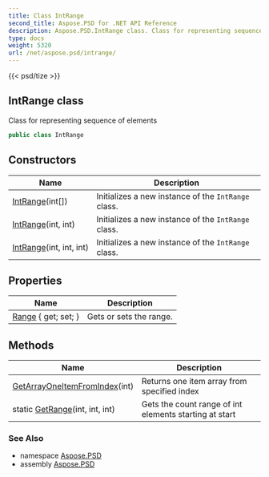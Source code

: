 ```yaml
---
title: Class IntRange
second_title: Aspose.PSD for .NET API Reference
description: Aspose.PSD.IntRange class. Class for representing sequence of elements
type: docs
weight: 5320
url: /net/aspose.psd/intrange/
---
```

{{< psd/tize >}}
## IntRange class

Class for representing sequence of elements

```csharp
public class IntRange
```

## Constructors

| Name | Description |
| --- | --- |
| [IntRange](intrange/#constructor_2)(int[]) | Initializes a new instance of the `IntRange` class. |
| [IntRange](intrange/#constructor)(int, int) | Initializes a new instance of the `IntRange` class. |
| [IntRange](intrange/#constructor_1)(int, int, int) | Initializes a new instance of the `IntRange` class. |

## Properties

| Name | Description |
| --- | --- |
| [Range](../../aspose.psd/intrange/range/) { get; set; } | Gets or sets the range. |

## Methods

| Name | Description |
| --- | --- |
| [GetArrayOneItemFromIndex](../../aspose.psd/intrange/getarrayoneitemfromindex/)(int) | Returns one item array from specified index |
| static [GetRange](../../aspose.psd/intrange/getrange/)(int, int, int) | Gets the count range of int elements starting at start |

### See Also

* namespace [Aspose.PSD](../../aspose.psd/)
* assembly [Aspose.PSD](../../)


